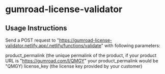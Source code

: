 # gumroad-license-validator

## Usage Instructions

Send a POST request to "https://gumroad-license-validator.netlify.app/.netlify/functions/validate" with following parameters:

product_permalink (the unique permalink of the product, if your product URL is "https://gumroad.com/l/QMGY" your product_permalink would be "QMGY)
license_key (the license key provided by your customer)
